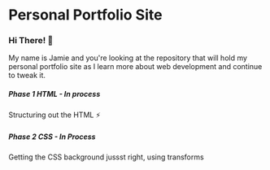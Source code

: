 # Personal Portfolio Site

### Hi There! :wave:
My name is Jamie and you're looking at the repository that will hold my personal portfolio site as I learn more about web development and continue to tweak it.

##### Phase 1 HTML - In process
Structuring out the HTML :zap:

##### Phase 2  CSS - In Process
Getting the CSS background jussst right, using transforms
